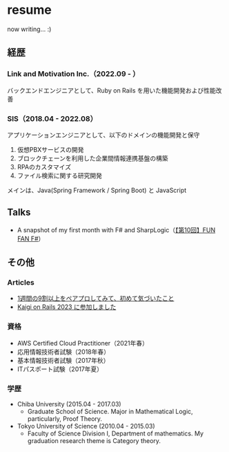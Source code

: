 # resume

now writing... :)

## 経歴

### Link and Motivation Inc.（2022.09 - ）

バックエンドエンジニアとして、Ruby on Rails を用いた機能開発および性能改善

### SIS（2018.04 - 2022.08）

アプリケーションエンジニアとして、以下のドメインの機能開発と保守

1. 仮想PBXサービスの開発
2. ブロックチェーンを利用した企業間情報連携基盤の構築
3. RPAのカスタマイズ
4. ファイル検索に関する研究開発

メインは、Java(Spring Framework / Spring Boot) と JavaScript

## Talks

- A snapshot of my first month with F# and SharpLogic（[【第10回】FUN FAN F#](https://fun-fan-fsharp.connpass.com/event/282666/)）

## その他

### Articles

- [1週間の9割以上をペアプロしてみて、初めて気づいたこと](https://link-and-motivation.hatenablog.com/entry/2023/03/15/085237)
- [Kaigi on Rails 2023 に参加しました](https://link-and-motivation.hatenablog.com/entry/kaigionrails2023)

### 資格

- AWS Certified Cloud Practitioner（2021年春）
- 応用情報技術者試験（2018年春）
- 基本情報技術者試験（2017年秋）
- ITパスポート試験（2017年夏）

### 学歴

- Chiba University (2015.04 - 2017.03)
  - Graduate School of Science. Major in Mathematical Logic, particularly, Proof Theory.
- Tokyo University of Science (2010.04 - 2015.03)
  - Faculty of Science Division I, Department of mathematics. My graduation research theme is Category theory.
